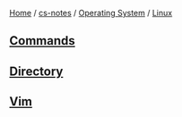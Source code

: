 [Home](https://mengxianbin.github.io) /
[cs-notes](https://mengxianbin.github.io/cs-notes/site) /
[Operating System](https://mengxianbin.github.io/cs-notes/site/Operating%20System) /
[Linux](https://mengxianbin.github.io/cs-notes/site/Operating%20System/Linux)

## [Commands](https://mengxianbin.github.io/cs-notes/site/Operating%20System/Linux/Commands/)

## [Directory](https://mengxianbin.github.io/cs-notes/site/Operating%20System/Linux/Directory/)

## [Vim](https://mengxianbin.github.io/cs-notes/site/Operating%20System/Linux/Vim/)
